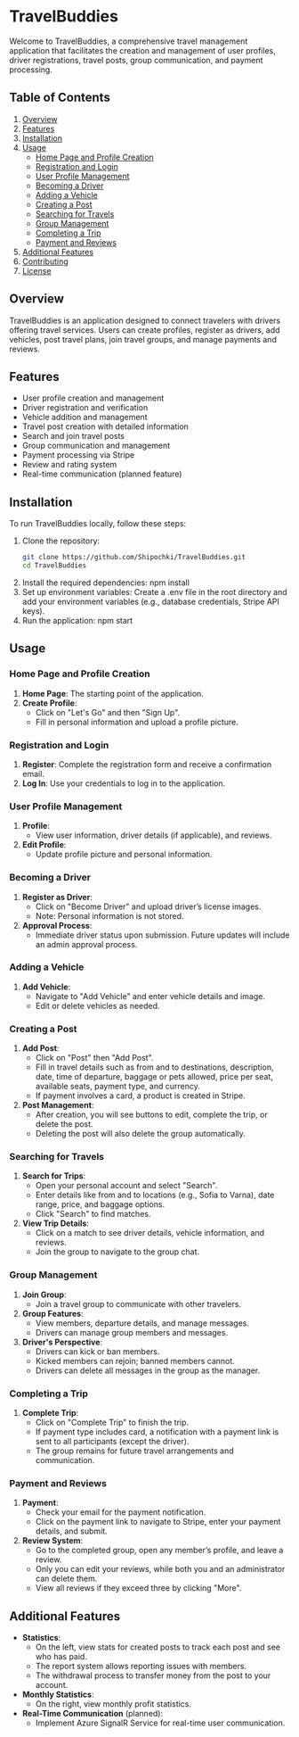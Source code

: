 # TravelBuddies

Welcome to TravelBuddies, a comprehensive travel management application that facilitates the creation and management of user profiles, driver registrations, travel posts, group communication, and payment processing.

## Table of Contents

1. [Overview](#overview)
2. [Features](#features)
3. [Installation](#installation)
4. [Usage](#usage)
   - [Home Page and Profile Creation](#home-page-and-profile-creation)
   - [Registration and Login](#registration-and-login)
   - [User Profile Management](#user-profile-management)
   - [Becoming a Driver](#becoming-a-driver)
   - [Adding a Vehicle](#adding-a-vehicle)
   - [Creating a Post](#creating-a-post)
   - [Searching for Travels](#searching-for-travels)
   - [Group Management](#group-management)
   - [Completing a Trip](#completing-a-trip)
   - [Payment and Reviews](#payment-and-reviews)
5. [Additional Features](#additional-features)
6. [Contributing](#contributing)
7. [License](#license)

## Overview

TravelBuddies is an application designed to connect travelers with drivers offering travel services. Users can create profiles, register as drivers, add vehicles, post travel plans, join travel groups, and manage payments and reviews.

## Features

- User profile creation and management
- Driver registration and verification
- Vehicle addition and management
- Travel post creation with detailed information
- Search and join travel posts
- Group communication and management
- Payment processing via Stripe
- Review and rating system
- Real-time communication (planned feature)

## Installation

To run TravelBuddies locally, follow these steps:

1. Clone the repository:
   ```bash
   git clone https://github.com/Shipochki/TravelBuddies.git
   cd TravelBuddies
2. Install the required dependencies:
  npm install
3. Set up environment variables:
   Create a .env file in the root directory and add your environment variables (e.g., database credentials, Stripe API keys).
4. Run the application:
  npm start

## Usage

### Home Page and Profile Creation

1. **Home Page**: The starting point of the application.
2. **Create Profile**: 
   - Click on "Let's Go" and then "Sign Up".
   - Fill in personal information and upload a profile picture.

### Registration and Login

1. **Register**: Complete the registration form and receive a confirmation email.
2. **Log In**: Use your credentials to log in to the application.

### User Profile Management

1. **Profile**:
   - View user information, driver details (if applicable), and reviews.
2. **Edit Profile**:
   - Update profile picture and personal information.

### Becoming a Driver

1. **Register as Driver**:
   - Click on "Become Driver" and upload driver’s license images.
   - Note: Personal information is not stored.
2. **Approval Process**:
   - Immediate driver status upon submission. Future updates will include an admin approval process.

### Adding a Vehicle

1. **Add Vehicle**:
   - Navigate to "Add Vehicle" and enter vehicle details and image.
   - Edit or delete vehicles as needed.

### Creating a Post

1. **Add Post**:
   - Click on "Post" then "Add Post".
   - Fill in travel details such as from and to destinations, description, date, time of departure, baggage or pets allowed, price per seat, available seats, payment type, and currency.
   - If payment involves a card, a product is created in Stripe.
2. **Post Management**:
   - After creation, you will see buttons to edit, complete the trip, or delete the post.
   - Deleting the post will also delete the group automatically.

### Searching for Travels

1. **Search for Trips**:
   - Open your personal account and select "Search".
   - Enter details like from and to locations (e.g., Sofia to Varna), date range, price, and baggage options.
   - Click "Search" to find matches.
2. **View Trip Details**:
   - Click on a match to see driver details, vehicle information, and reviews.
   - Join the group to navigate to the group chat.

### Group Management

1. **Join Group**:
   - Join a travel group to communicate with other travelers.
2. **Group Features**:
   - View members, departure details, and manage messages.
   - Drivers can manage group members and messages.
3. **Driver's Perspective**:
   - Drivers can kick or ban members.
   - Kicked members can rejoin; banned members cannot.
   - Drivers can delete all messages in the group as the manager.

### Completing a Trip

1. **Complete Trip**:
   - Click on "Complete Trip" to finish the trip.
   - If payment type includes card, a notification with a payment link is sent to all participants (except the driver).
   - The group remains for future travel arrangements and communication.

### Payment and Reviews

1. **Payment**:
   - Check your email for the payment notification.
   - Click on the payment link to navigate to Stripe, enter your payment details, and submit.
2. **Review System**:
   - Go to the completed group, open any member’s profile, and leave a review.
   - Only you can edit your reviews, while both you and an administrator can delete them.
   - View all reviews if they exceed three by clicking "More".

## Additional Features

- **Statistics**:
  - On the left, view stats for created posts to track each post and see who has paid.
  - The report system allows reporting issues with members.
  - The withdrawal process to transfer money from the post to your account.
- **Monthly Statistics**:
  - On the right, view monthly profit statistics.
- **Real-Time Communication** (planned):
  - Implement Azure SignalR Service for real-time user communication.


